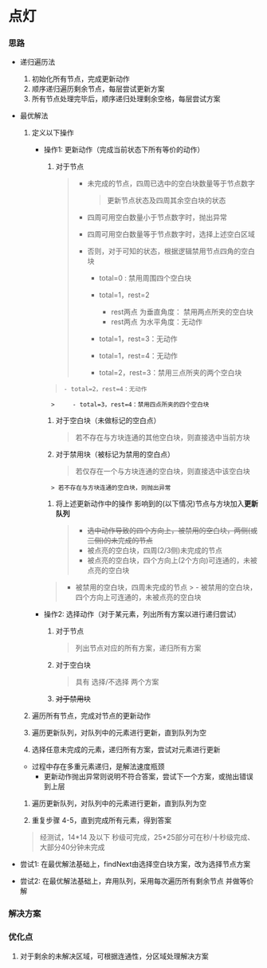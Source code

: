 # 点灯

### 思路

- 递归遍历法

    1. 初始化所有节点，完成更新动作
    1. 顺序递归遍历剩余节点，每层尝试更新方案
    1. 所有节点处理完毕后，顺序递归处理剩余空格，每层尝试方案

- 最优解法

    1. 定义以下操作

        - 操作1: 更新动作（完成当前状态下所有等价的动作）

            1. 对于节点

                > - 未完成的节点，四周已选中的空白块数量等于节点数字
                >
                >     > 更新节点状态及四周其余空白块的状态
                >
                > - 四周可用空白数量小于节点数字时，抛出异常
                >
                > - 四周可用空白数量等于节点数字时，选择上述空白区域
                >
                > - 否则，对于可知的状态，根据逻辑禁用节点四角的空白块
                >
                >     - total=0 : 禁用周围四个空白块
                >     
                >     - total=1，rest=2
                >         - rest两点 为垂直角度： 禁用两点所夹的空白块
                >         - rest两点 为水平角度：无动作
                >     - total=1，rest=3：无动作
                >     - total=1，rest=4：无动作
                >     - total=2，rest=3：禁用三点所夹的两个空白块
            >     - total=2，rest=4：无动作
                >     - total=3，rest=4：禁用四点所夹的四个空白块

            1. 对于空白块（未做标记的空白点）

                > 若不存在与方块连通的其他空白块，则直接选中当前方块

            1. 对于禁用块（被标记为禁用的空白点）
    
                > 若仅存在一个与方块连通的空白块，则直接选中该空白块
            >
                > 若不存在与方块连通的空白块，则抛出异常

            1. 将上述更新动作中的操作 影响到的(以下情况)节点与方块加入**更新队列**
    
                > - ~~选中动作导致的四个方向上，被禁用的空白块，两侧(或三侧)的未完成的节点~~
                > - 被点亮的空白块，四周(2/3侧)未完成的节点
                > - 被点亮的空白块，四个方向上(2个方向)可连通的，未被点亮的空白块
            > - 被禁用的空白块，四周未完成的节点
                > - 被禁用的空白块，四个方向上可连通的，未被点亮的空白块

        - 操作2: 选择动作（对于某元素，列出所有方案以进行递归尝试）

            1. 对于节点

                > 列出节点对应的所有方案，递归所有方案

            1. 对于空白块

                > 具有 选择/不选择 两个方案

            1. ~~对于禁用块~~

    1. 遍历所有节点，完成对节点的更新动作

    1. 遍历更新队列，对队列中的元素进行更新，直到队列为空

    1. 选择任意未完成的元素，递归所有方案，尝试对元素进行更新
    
    - 过程中存在多重元素递归，是解法速度瓶颈
        - 更新动作抛出异常则说明不符合答案，尝试下一个方案，或抛出错误到上层

    1. 遍历更新队列，对队列中的元素进行更新，直到队列为空
    
    1. 重复步骤 4-5，直到完成所有元素，得到答案
    
    > 经测试，14*14 及以下 秒级可完成，25\*25部分可在秒/十秒级完成、大部分40分钟未完成
    
- 尝试1: 在最优解法基础上，findNext由选择空白块方案，改为选择节点方案

- 尝试2: 在最优解法基础上，弃用队列，采用每次遍历所有剩余节点 并做等价解



### 解决方案



### 优化点

1. 对于剩余的未解决区域，可根据连通性，分区域处理解决方案





